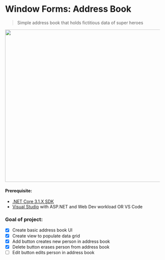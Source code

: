 # Window Forms: Address Book
> Simple address book that holds fictitious data of super heroes

<img src="https://user-images.githubusercontent.com/58886408/134428660-97a417ed-f503-4b56-a218-a333407adfdb.PNG" width="615" height="496">

#### Prerequisite:
- [.NET Core 3.1.X SDK](https://dotnet.microsoft.com/download)
- [Visual Studio](https://visualstudio.microsoft.com/) with ASP.NET and Web Dev workload OR VS Code

### Goal of project:
- [x] Create basic address book UI
- [x] Create view to populate data grid
- [x] Add button creates new person in address book
- [x] Delete button erases person from address book
- [ ] Edit button edits person in address book
